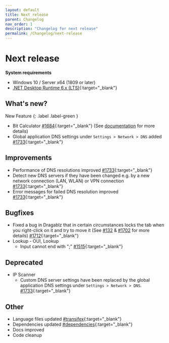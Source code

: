 ```yaml
---
layout: default
title: Next release
parent: Changelog
nav_order: 1
description: "Changelog for next release"
permalink: /Changelog/next-release
---
```


# Next release

**System requirements**

- Windows 10 / Server x64 (1809 or later)
- [.NET Desktop Runtime 6.x (LTS)](https://dotnet.microsoft.com/download/dotnet/6.0){:target="\_blank"}

## What's new?

New Feature
{: .label .label-green }

- Bit Calculator [#1684](https://github.com/BornToBeRoot/NETworkManager/pull/1684){:target="\_blank"} (See [documentation](https://borntoberoot.net/NETworkManager/Documentation/Application/BitCalculator) for more details)
- Global application DNS settings under `Settings > Network > DNS` added [#1733](https://github.com/BornToBeRoot/NETworkManager/pull/1733){:target="\_blank"} 

## Improvements

- Performance of DNS resolutions improved [#1733](https://github.com/BornToBeRoot/NETworkManager/pull/1733){:target="\_blank"}
- Detect new DNS servers if they have been changed e.g. by a new network connection (LAN, WLAN) or VPN connection [#1733](https://github.com/BornToBeRoot/NETworkManager/pull/1733){:target="\_blank"}
- Error messages for failed DNS resolution improved [#1733](https://github.com/BornToBeRoot/NETworkManager/pull/1733){:target="\_blank"}

## Bugfixes

- Fixed a bug in Dragablz that in certain circumstances locks the tab when you right-click on it and try to move it (See [#132](https://github.com/ButchersBoy/Dragablz/issues/132) & [#1702](https://github.com/BornToBeRoot/NETworkManager/issues/1702) for more details) [#1712](https://github.com/BornToBeRoot/NETworkManager/pull/1712){:target="\_blank"}
- Lookup - OUI, Lookup
  - Input cannot end with ";" [#1515](https://github.com/BornToBeRoot/NETworkManager/pull/1515){:target="\_blank"}

## Deprecated

- IP Scanner
  - Custom DNS server settings have been replaced by the global application DNS settings under `Settings > Network > DNS`. [#1733](https://github.com/BornToBeRoot/NETworkManager/pull/1733){:target="\_blank"}

## Other

- Language files updated [#transifex](https://github.com/BornToBeRoot/NETworkManager/pulls?q=author%3Aapp%2Ftransifex-integration){:target="\_blank"}
- Dependencies updated [#dependencies](https://github.com/BornToBeRoot/NETworkManager/pulls?q=author%3Aapp%2Fdependabot){:target="\_blank"}
- Docs improved
- Code cleanup
